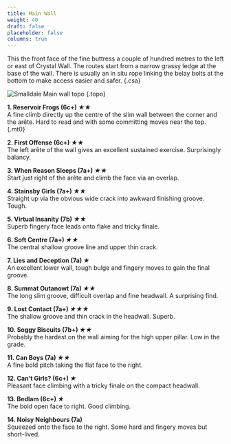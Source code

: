```yaml
---
title: Main Wall
weight: 40
draft: false
placeholder: false
columns: true
---
```



This the front face of the fine buttress a couple of hundred metres to the left or east of Crystal Wall. The routes start from a narrow grassy ledge at the base of the wall. There is usually an in situ rope linking the belay bolts at the bottom to make access easier and safer.
{.csa}

![Smalldale Main wall topo](/img/peak/buxton/smalldale-main-wall.jpg)
{.topo}

**1. Reservoir Frogs (6c+) *★★***  
A fine climb directly up the centre of the slim wall between the corner and the arête. Hard to read and with some committing moves near the top.
{.mt0}

**2. First Offense (6c+) *★★***  
The left arête of the wall gives an excellent sustained exercise. Surprisingly balancy. 

**3. When Reason Sleeps (7a+) *★★***  
Start just right of the arête and climb the face via an overlap.

**4. Stainsby Girls (7a+) *★★***  
Straight up via the obvious wide crack into awkward finishing groove. Tough. 

**5. Virtual Insanity (7b) *★★***  
Superb fingery face leads onto flake and tricky finale. 

**6. Soft Centre (7a+) *★★***  
The central shallow groove line and upper thin crack. 

**7. Lies and Deception (7a) *★***  
An excellent lower wall, tough bulge and fingery moves to gain the final groove. 

**8. Summat Outanowt (7a) *★★***  
The long slim groove, difficult overlap and fine headwall. A surprising find. 

**9. Lost Contact (7a+) *★★★***  
The shallow groove and thin crack in the headwall. Superb. 

**10. Soggy Biscuits (7b+) *★★***  
Probably the hardest on the wall aiming for the high upper pillar. Low in the grade. 

**11. Can Boys (7a) *★★***  
A fine bold pitch taking the flat face to the right. 

**12. Can't Girls? (6c+) *★***  
Pleasant face climbing with a tricky finale on the compact headwall. 

**13. Bedlam (6c+) *★***  
The bold open face to right. Good climbing. 

**14. Noisy Neighbours (7a)**  
Squeezed onto the face to the right. Some hard and fingery moves but short-lived.